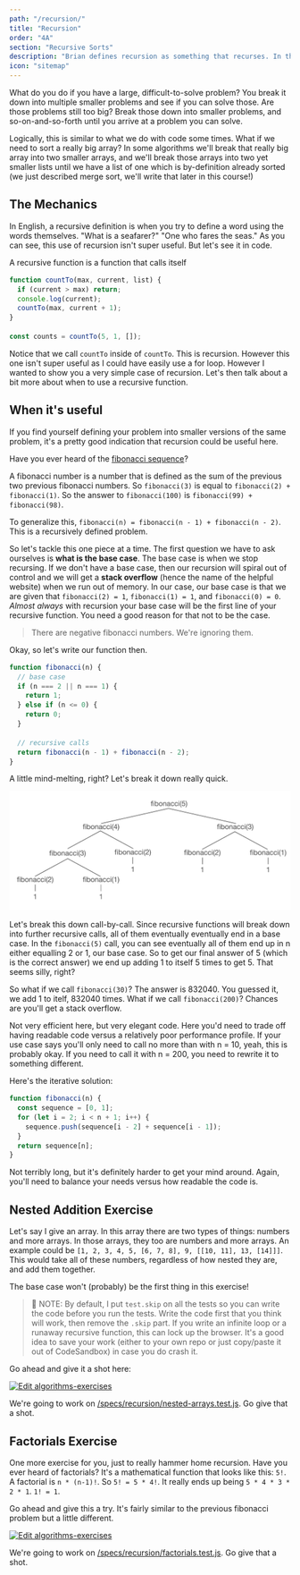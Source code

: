 ```yaml
---
path: "/recursion/"
title: "Recursion"
order: "4A"
section: "Recursive Sorts"
description: "Brian defines recursion as something that recurses. In this section Brian teaches what recursion is and some places you might use it."
icon: "sitemap"
---
```


What do you do if you have a large, difficult-to-solve problem? You break it down into multiple smaller problems and see if you can solve those. Are those problems still too big? Break those down into smaller problems, and so-on-and-so-forth until you arrive at a problem you can solve.

Logically, this is similar to what we do with code some times. What if we need to sort a really big array? In some algorithms we'll break that really big array into two smaller arrays, and we'll break those arrays into two yet smaller lists until we have a list of one which is by-definition already sorted (we just described merge sort, we'll write that later in this course!)

## The Mechanics

In English, a recursive definition is when you try to define a word using the words themselves. "What is a seafarer?" "One who fares the seas." As you can see, this use of recursion isn't super useful. But let's see it in code.

A recursive function is a function that calls itself

```javascript
function countTo(max, current, list) {
  if (current > max) return;
  console.log(current);
  countTo(max, current + 1);
}

const counts = countTo(5, 1, []);
```

Notice that we call `countTo` inside of `countTo`. This is recursion. However this one isn't super useful as I could have easily use a for loop. However I wanted to show you a very simple case of recursion. Let's then talk about a bit more about when to use a recursive function.

## When it's useful

If you find yourself defining your problem into smaller versions of the same problem, it's a pretty good indication that recursion could be useful here.

Have you ever heard of the [fibonacci sequence][fibonacci]?

A fibonacci number is a number that is defined as the sum of the previous two previous fibonacci numbers. So `fibonacci(3)` is equal to `fibonacci(2) + fibonacci(1)`. So the answer to `fibonacci(100)` is `fibonacci(99) + fibonacci(98)`.

To generalize this, `fibonacci(n) = fibonacci(n - 1) + fibonacci(n - 2)`. This is a recursively defined problem.

So let's tackle this one piece at a time. The first question we have to ask ourselves is **what is the base case**. The base case is when we stop recursing. If we don't have a base case, then our recursion will spiral out of control and we will get a **stack overflow** (hence the name of the helpful website) when we run out of memory. In our case, our base case is that we are given that `fibonacci(2) = 1`, `fibonacci(1) = 1`, and `fibonacci(0) = 0`. _Almost always_ with recursion your base case will be the first line of your recursive function. You need a good reason for that not to be the case.

> There are negative fibonacci numbers. We're ignoring them.

Okay, so let's write our function then.

```javascript
function fibonacci(n) {
  // base case
  if (n === 2 || n === 1) {
    return 1;
  } else if (n <= 0) {
    return 0;
  }

  // recursive calls
  return fibonacci(n - 1) + fibonacci(n - 2);
}
```

A little mind-melting, right? Let's break it down really quick.

![diagram of calls in the fibonacci sequences on fibonacci(5). each one eventually breaks down into calling a fibonacci(2) or a fibonacci(1) call which returns 1](./images/fibonacci.png)

Let's break this down call-by-call. Since recursive functions will break down into further recursive calls, all of them eventually eventually end in a base case. In the `fibonacci(5)` call, you can see eventually all of them end up in n either equalling 2 or 1, our base case. So to get our final answer of 5 (which is the correct answer) we end up adding 1 to itself 5 times to get 5. That seems silly, right?

So what if we call `fibonacci(30)`? The answer is 832040. You guessed it, we add 1 to itelf, 832040 times. What if we call `fibonacci(200)`? Chances are you'll get a stack overflow.

Not very efficient here, but very elegant code. Here you'd need to trade off having readable code versus a relatively poor performance profile. If your use case says you'll only need to call no more than with n = 10, yeah, this is probably okay. If you need to call it with n = 200, you need to rewrite it to something different.

Here's the iterative solution:

```javascript
function fibonacci(n) {
  const sequence = [0, 1];
  for (let i = 2; i < n + 1; i++) {
    sequence.push(sequence[i - 2] + sequence[i - 1]);
  }
  return sequence[n];
}
```

Not terribly long, but it's definitely harder to get your mind around. Again, you'll need to balance your needs versus how readable the code is.

## Nested Addition Exercise

Let's say I give an array. In this array there are two types of things: numbers and more arrays. In those arrays, they too are numbers and more arrays. An example could be `[1, 2, 3, 4, 5, [6, 7, 8], 9, [[10, 11], 13, [14]]]`. This would take all of these numbers, regardless of how nested they are, and add them together.

The base case won't (probably) be the first thing in this exercise!

> 🚨 NOTE: By default, I put `test.skip` on all the tests so you can write the code before you run the tests. Write the code first that you think will work, then remove the `.skip` part. If you write an infinite loop or a runaway recursive function, this can lock up the browser. It's a good idea to save your work (either to your own repo or just copy/paste it out of CodeSandbox) in case you do crash it.

Go ahead and give it a shot here:

[![Edit algorithms-exercises](https://codesandbox.io/static/img/play-codesandbox.svg)][nested-arrays]

We're going to work on [/specs/recursion/nested-arrays.test.js][nested-arrays-gh]. Go give that a shot.

## Factorials Exercise

One more exercise for you, just to really hammer home recursion. Have you ever heard of factorials? It's a mathematical function that looks like this: `5!`. A factorial is `n * (n-1)!`. So `5! = 5 * 4!`. It really ends up being `5 * 4 * 3 * 2 * 1`. `1! = 1`.

Go ahead and give this a try. It's fairly similar to the previous fibonacci problem but a little different.

[![Edit algorithms-exercises](https://codesandbox.io/static/img/play-codesandbox.svg)][factorials]

We're going to work on [/specs/recursion/factorials.test.js][factorials-gh]. Go give that a shot.

[nested-arrays-gh]: https://github.com/btholt/algorithms-exercises/blob/main/specs/recursion/nested-arrays.test.js
[factorials-gh]: https://github.com/btholt/algorithms-exercises/blob/main/specs/recursion/factorials.test.js
[fibonacci]: https://en.wikipedia.org/wiki/Fibonacci_number
[nested-arrays]: https://codesandbox.io/s/github/btholt/algorithms-exercises/tree/main?file=/specs/recursion/nested-arrays.test.js
[factorials]: https://codesandbox.io/s/github/btholt/algorithms-exercises/tree/main?file=/specs/recursion/recursion.test.js
